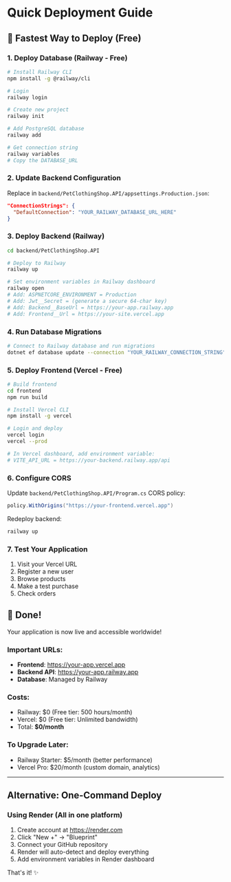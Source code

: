 # Quick Deployment Guide

## 🚀 Fastest Way to Deploy (Free)

### 1. Deploy Database (Railway - Free)

```bash
# Install Railway CLI
npm install -g @railway/cli

# Login
railway login

# Create new project
railway init

# Add PostgreSQL database
railway add

# Get connection string
railway variables
# Copy the DATABASE_URL
```

### 2. Update Backend Configuration

Replace in `backend/PetClothingShop.API/appsettings.Production.json`:
```json
"ConnectionStrings": {
  "DefaultConnection": "YOUR_RAILWAY_DATABASE_URL_HERE"
}
```

### 3. Deploy Backend (Railway)

```bash
cd backend/PetClothingShop.API

# Deploy to Railway
railway up

# Set environment variables in Railway dashboard
railway open
# Add: ASPNETCORE_ENVIRONMENT = Production
# Add: Jwt__Secret = (generate a secure 64-char key)
# Add: Backend__BaseUrl = https://your-app.railway.app
# Add: Frontend__Url = https://your-site.vercel.app
```

### 4. Run Database Migrations

```bash
# Connect to Railway database and run migrations
dotnet ef database update --connection "YOUR_RAILWAY_CONNECTION_STRING"
```

### 5. Deploy Frontend (Vercel - Free)

```bash
# Build frontend
cd frontend
npm run build

# Install Vercel CLI
npm install -g vercel

# Login and deploy
vercel login
vercel --prod

# In Vercel dashboard, add environment variable:
# VITE_API_URL = https://your-backend.railway.app/api
```

### 6. Configure CORS

Update `backend/PetClothingShop.API/Program.cs` CORS policy:
```csharp
policy.WithOrigins("https://your-frontend.vercel.app")
```

Redeploy backend:
```bash
railway up
```

### 7. Test Your Application

1. Visit your Vercel URL
2. Register a new user
3. Browse products
4. Make a test purchase
5. Check orders

## 🎉 Done!

Your application is now live and accessible worldwide!

### Important URLs:
- **Frontend**: https://your-app.vercel.app
- **Backend API**: https://your-app.railway.app
- **Database**: Managed by Railway

### Costs:
- Railway: $0 (Free tier: 500 hours/month)
- Vercel: $0 (Free tier: Unlimited bandwidth)
- Total: **$0/month**

### To Upgrade Later:
- Railway Starter: $5/month (better performance)
- Vercel Pro: $20/month (custom domain, analytics)

---

## Alternative: One-Command Deploy

### Using Render (All in one platform)

1. Create account at https://render.com
2. Click "New +" → "Blueprint"
3. Connect your GitHub repository
4. Render will auto-detect and deploy everything
5. Add environment variables in Render dashboard

That's it! ✨

